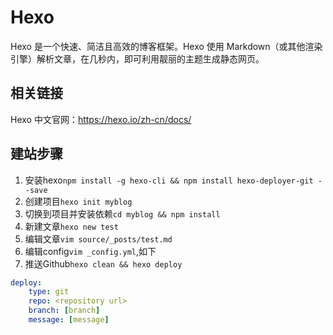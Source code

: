 # Hexo

Hexo 是一个快速、简洁且高效的博客框架。Hexo 使用 Markdown（或其他渲染引擎）解析文章，在几秒内，即可利用靓丽的主题生成静态网页。

## 相关链接

Hexo 中文官网：<https://hexo.io/zh-cn/docs/>

## 建站步骤

1. 安装hexo`npm install -g hexo-cli && npm install hexo-deployer-git --save`
2. 创建项目`hexo init myblog`
3. 切换到项目并安装依赖`cd myblog && npm install`
4. 新建文章`hexo new test`
5. 编辑文章`vim source/_posts/test.md`
6. 编辑config`vim _config.yml`,如下
7. 推送Github`hexo clean && hexo deploy`

```yml
deploy:
    type: git
    repo: <repository url>
    branch: [branch]
    message: [message]
```

